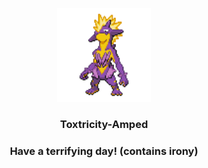 <p align="center">
    <img src="https://raw.githubusercontent.com/PokeAPI/sprites/master/sprites/pokemon/849.png" width="150" height="150">
</p>
<h3 align="center"> <b>Toxtricity-Amped</b></h3>
<h3 align="center">Have a terrifying day! (contains irony)</h3>
